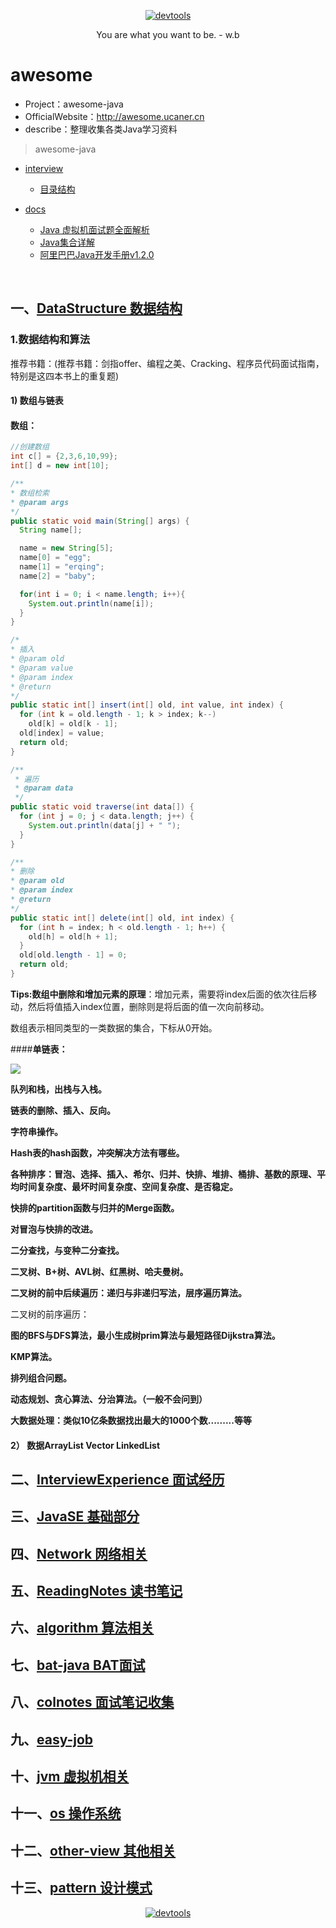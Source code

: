 <p align=center>
  <a href="https://github.com/Jasonandy/devtools">
    <img src="http://upload-images.jianshu.io/upload_images/7802425-9eb1bcd006e34aa6.png?imageMogr2/auto-orient/strip%7CimageView2/2/w/1240" alt="devtools" >
  </a>
</p>
<p align=center>
  You are what you want to be. - w.b
</p>

# awesome
* Project：awesome-java
* OfficialWebsite：http://awesome.ucaner.cn
* describe：整理收集各类Java学习资料


> awesome-java
+ [interview](./interview)
  - [目录结构](./interview/ReadMe.md)

+ [docs](./docs)
  - [Java 虚拟机面试题全面解析](./docs/Java虚拟机面试题全面解析.pdf)
  - [Java集合详解](./docs/Java集合详解.pdf)
  - [阿里巴巴Java开发手册v1.2.0](./docs/阿里巴巴Java开发手册v1.2.0)

  ​


## 一、[DataStructure 数据结构](https://github.com/Jasonandy/awesome/tree/master/awesome-java/interview/DataStructure)

### 1.数据结构和算法

​	推荐书籍：(推荐书籍：剑指offer、编程之美、Cracking、程序员代码面试指南，特别是这四本书上的重复题)

#### 1) **数组与链表**

#### 数组：

```java
//创建数组
int c[] = {2,3,6,10,99};
int[] d = new int[10];
```

```java
/**
* 数组检索
* @param args
*/
public static void main(String[] args) {
  String name[];

  name = new String[5];
  name[0] = "egg";
  name[1] = "erqing";
  name[2] = "baby";

  for(int i = 0; i < name.length; i++){
    System.out.println(name[i]);
  }
}

/*
* 插入 
* @param old
* @param value
* @param index
* @return
*/
public static int[] insert(int[] old, int value, int index) {  
  for (int k = old.length - 1; k > index; k--)  
    old[k] = old[k - 1];  
  old[index] = value;  
  return old;  
}  

/**
 * 遍历
 * @param data
 */
public static void traverse(int data[]) {
  for (int j = 0; j < data.length; j++) {
    System.out.println(data[j] + " ");
  }
}

/**
* 删除 
* @param old
* @param index
* @return
*/
public static int[] delete(int[] old, int index) {
  for (int h = index; h < old.length - 1; h++) {
    old[h] = old[h + 1];
  }
  old[old.length - 1] = 0;
  return old;
}
```

**Tips:数组中删除和增加元素的原理**：增加元素，需要将index后面的依次往后移动，然后将值插入index位置，删除则是将后面的值一次向前移动。

数组表示相同类型的一类数据的集合，下标从0开始。

####**单链表：**

![](http://img.my.csdn.net/uploads/201304/13/1365855052_1221.jpg)

**队列和栈，出栈与入栈。**

**链表的删除、插入、反向。**

**字符串操作。**

**Hash表的hash函数，冲突解决方法有哪些。**

**各种排序：冒泡、选择、插入、希尔、归并、快排、堆排、桶排、基数的原理、平均时间复杂度、最坏时间复杂度、空间复杂度、是否稳定。**

**快排的partition函数与归并的Merge函数。**

**对冒泡与快排的改进。**

**二分查找，与变种二分查找。**

**二叉树、B+树、AVL树、红黑树、哈夫曼树。**

**二叉树的前中后续遍历：递归与非递归写法，层序遍历算法。**

二叉树的前序遍历：



**图的BFS与DFS算法，最小生成树prim算法与最短路径Dijkstra算法。**

**KMP算法。**

**排列组合问题。**

**动态规划、贪心算法、分治算法。（一般不会问到）**

**大数据处理：类似10亿条数据找出最大的1000个数.........等等**



#### 2） 数据ArrayList Vector LinkedList











## 二、[InterviewExperience 面试经历](https://github.com/Jasonandy/awesome/tree/master/awesome-java/interview/InterviewExperience)





## 三、[JavaSE 基础部分](https://github.com/Jasonandy/awesome/tree/master/awesome-java/interview/JavaSE)





## 四、[Network 网络相关](https://github.com/Jasonandy/awesome/tree/master/awesome-java/interview/Network)





## 五、[ReadingNotes 读书笔记](https://github.com/Jasonandy/awesome/tree/master/awesome-java/interview/ReadingNotes)



## 六、[algorithm 算法相关](https://github.com/Jasonandy/awesome/tree/master/awesome-java/interview/algorithm)





## 七、[bat-java BAT面试](https://github.com/Jasonandy/awesome/tree/master/awesome-java/interview/bat-java)





## 八、[colnotes 面试笔记收集](https://github.com/Jasonandy/awesome/tree/master/awesome-java/interview/colnotes)





## 九、[easy-job](https://github.com/Jasonandy/awesome/tree/master/awesome-java/interview/easy-job)





## 十、[jvm 虚拟机相关](https://github.com/Jasonandy/awesome/tree/master/awesome-java/interview/jvm)





## 十一、[os 操作系统](https://github.com/Jasonandy/awesome/tree/master/awesome-java/interview/os)





## 十二、[other-view 其他相关](https://github.com/Jasonandy/awesome/tree/master/awesome-java/interview/other-view)





## 十三、[pattern 设计模式](https://github.com/Jasonandy/awesome/tree/master/awesome-java/interview/pattern)





<p align=center>
  <a href="https://github.com/Jasonandy/devtools">
    <img src="http://upload-images.jianshu.io/upload_images/7802425-bb910b4ae954107a.png?imageMogr2/auto-orient/strip%7CimageView2/2/w/1240" alt="devtools" >
  </a>
</p>
